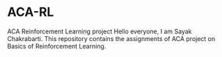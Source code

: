 # ACA-RL
ACA Reinforcement Learning project
Hello everyone, I am Sayak Chakrabarti. This repository contains the assignments of ACA project on Basics of Reinforcement Learning.
